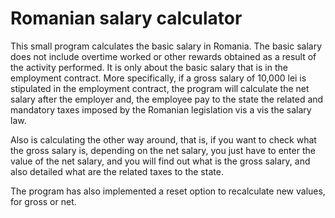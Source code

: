 <h1>Romanian salary calculator</h1>

<p>This small program calculates the basic salary in Romania. The basic salary 
does not include overtime worked or other rewards obtained as a result of the 
activity performed. It is only about the basic salary that is in the employment 
contract. More specifically, if a gross salary of 10,000 lei is stipulated in the employment 
contract, the program will calculate the net salary after the employer 
and, the employee pay to the state the related and mandatory taxes imposed by the Romanian
legislation vis a vis the salary law.</p>

<p>Also is calculating the other way around, that is, if you want to check what
the gross salary is, depending on the net salary, you just have to enter the value of the
net salary, and you will find out what is the gross salary, and also detailed what are the related taxes
to the state.</p>

<p>The program has also implemented a reset option to recalculate new values, 
for gross or net.</p>

